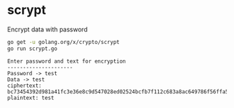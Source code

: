# scrypt
Encrypt data with password

```bash
go get -u golang.org/x/crypto/scrypt
go run scrypt.go
```

```
Enter password and text for encryption
---------------------
Password -> test
Data -> test
ciphertext: bc73454392d981a41fc3e36e8c9d547028ed02524bcfb7f112c683a8ac649786f56ffa591e0527a74d679b841d3e625f96541dc170a245c5df4818233e3f3d22
plaintext: test
```